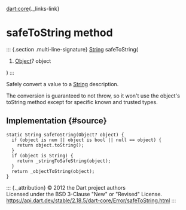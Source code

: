 [dart:core](../../dart-core/dart-core-library){._links-link}

safeToString method
===================

::: {.section .multi-line-signature}
[String](../string-class) safeToString(

1.  [Object](../object-class)? object

)
:::

Safely convert a value to a [String](../string-class) description.

The conversion is guaranteed to not throw, so it won\'t use the
object\'s toString method except for specific known and trusted types.

Implementation {#source}
--------------

``` {.language-dart data-language="dart"}
static String safeToString(Object? object) {
  if (object is num || object is bool || null == object) {
    return object.toString();
  }
  if (object is String) {
    return _stringToSafeString(object);
  }
  return _objectToString(object);
}
```

::: {._attribution}
© 2012 the Dart project authors\
Licensed under the BSD 3-Clause \"New\" or \"Revised\" License.\
<https://api.dart.dev/stable/2.18.5/dart-core/Error/safeToString.html>
:::
